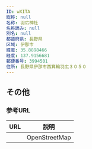 ```yaml
---
ID: wXITA
総称: null
名称: 羽広神社
名称読み: null
別名: null
都道府県: 長野県
区域: 伊那市
緯度: 35.8898466
経度: 137.9156681
郵便番号: 3994501
住所: 長野県伊那市西箕輪羽広３０５０
---
```


## その他

### 参考URL

| URL | 説明          |
| --- | ------------- |
|     | OpenStreetMap |
